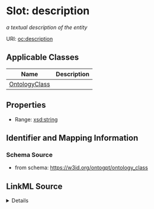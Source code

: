 # Slot: description
_a textual description of the entity_


URI: [oc:description](http://w3id.org/ontogpt/ontology-class-templatedescription)



<!-- no inheritance hierarchy -->




## Applicable Classes

| Name | Description |
| --- | --- |
[OntologyClass](OntologyClass.md) | 






## Properties

* Range: [xsd:string](xsd:string)







## Identifier and Mapping Information







### Schema Source


* from schema: https://w3id.org/ontogpt/ontology_class




## LinkML Source

<details>
```yaml
name: description
description: a textual description of the entity
from_schema: https://w3id.org/ontogpt/ontology_class
rank: 1000
alias: description
owner: OntologyClass
domain_of:
- OntologyClass
range: string

```
</details>